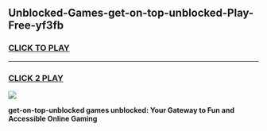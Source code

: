 
## Unblocked-Games-get-on-top-unblocked-Play-Free-yf3fb
<h3>
<a href="https://premium76.site?title=get-on-top-unblocked&ref=10A">CLICK TO PLAY</a></h3>
<hr>

<h3>
<a href="https://premium76.site?title=get-on-top-unblocked&ref=10A">CLICK 2 PLAY</a>
  
</h3>

<a href="https://premium76.site?title=get-on-top-unblocked&ref=10A"><img src="https://clearcache.store/games.png"></a>


**get-on-top-unblocked games unblocked: Your Gateway to Fun and Accessible Online Gaming**
